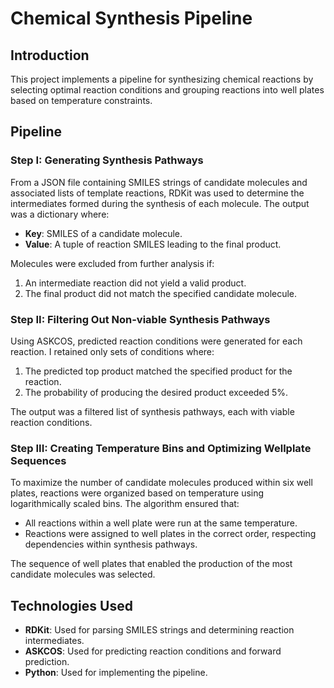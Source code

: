 # Chemical Synthesis Pipeline

## Introduction

This project implements a pipeline for synthesizing chemical reactions by selecting optimal reaction conditions and grouping reactions into well plates based on temperature constraints.

## Pipeline

### Step I: Generating Synthesis Pathways

From a JSON file containing SMILES strings of candidate molecules and associated lists of template reactions, RDKit was used to determine the intermediates formed during the synthesis of each molecule. The output was a dictionary where:

- **Key**: SMILES of a candidate molecule.
- **Value**: A tuple of reaction SMILES leading to the final product.

Molecules were excluded from further analysis if:

1. An intermediate reaction did not yield a valid product.
2. The final product did not match the specified candidate molecule.

### Step II: Filtering Out Non-viable Synthesis Pathways

Using ASKCOS, predicted reaction conditions were generated for each reaction. I retained only sets of conditions where:

1. The predicted top product matched the specified product for the reaction.
2. The probability of producing the desired product exceeded 5%.

The output was a filtered list of synthesis pathways, each with viable reaction conditions.

### Step III: Creating Temperature Bins and Optimizing Wellplate Sequences

To maximize the number of candidate molecules produced within six well plates, reactions were organized based on temperature using logarithmically scaled bins. The algorithm ensured that:

- All reactions within a well plate were run at the same temperature.
- Reactions were assigned to well plates in the correct order, respecting dependencies within synthesis pathways.

The sequence of well plates that enabled the production of the most candidate molecules was selected.

## Technologies Used

- **RDKit**: Used for parsing SMILES strings and determining reaction intermediates.
- **ASKCOS**: Used for predicting reaction conditions and forward prediction.
- **Python**: Used for implementing the pipeline.
